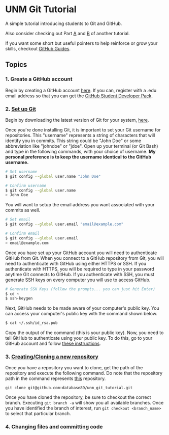 # UNM Git Tutorial
A simple tutorial introducing students to Git and GitHub.

Also consider checking out Part [A](https://codeburst.io/git-good-part-a-e0d826286a2a) and [B](https://codeburst.io/git-good-a-practical-introduction-to-git-and-github-in-git-we-trust-f18fa263ec48) of another tutorial.

If you want some short but useful pointers to help reinforce or grow your skills, checkout [GitHub Guides](https://guides.github.com/).

## Topics
### 1. Greate a GitHub account
Begin by creating a GitHub account [here](https://github.com/join?source=header-home). If you can, register with a .edu email address so that you can get the [GitHub Student Developer Pack](https://education.github.com/pack).

### 2. [Set up Git](https://help.github.com/en/github/getting-started-with-github/set-up-git#setting-up-git)
Begin by downloading the latest version of Git for your system, [here](https://git-scm.com/downloads).

Once you're done installing Git, it is important to set your Git username for repositories. This "username" represents a string of characters that will identify you in commits. This string could be "John Doe" or some abbreviation like "johndoe" or "jdoe". Open up your terminal (or Git Bash) and type in the following commands, with your choice of username. **My personal preference is to keep the username identical to the GitHub username.**
```bash
# Set username
$ git config --global user.name "John Doe"

# Confirm username
$ git config --global user.name
> John Doe
```

You will want to setup the email address you want associated with your commits as well.
```bash
# Set email
$ git config --global user.email "email@example.com"

# Confirm email
$ git config --global user.email 
> email@example.com
```

Once you have set up your GitHub account you will need to authenticate GitHub from Git. When you connect to a GitHub repository from Git, you will need to authenticate with GitHub using either HTTPS or SSH. If you authenticate with HTTPS, you will be required to type in your password anytime Git connects to GitHub. If you authenticate with SSH, you must generate SSH keys on every computer you will use to access GitHub.
```bash
# Generate SSH Keys (follow the prompts... you can just hit Enter)
$ cd ~
$ ssh-keygen
```
Next, GitHub needs to be made aware of your computer's public key. You can access your computer's public key with the command shown below.
```bash
$ cat ~/.ssh/id_rsa.pub
```
Copy the output of the command (this is your public key). Now, you need to tell GitHub to authenticate using your public key. To do this, go to your GitHub account and follow [these instructions](https://help.github.com/en/github/authenticating-to-github/adding-a-new-ssh-key-to-your-github-account).

### 3. [Creating/Cloning a new repository](https://help.github.com/en/github/getting-started-with-github/create-a-repo)
Once you have a repository you want to clone, get the path of the repository and execute the following command. Do note that the repository path in the command represents [this](https://github.com/database89/unm_git_tutorial/) repository.

`git clone git@github.com:database89/unm_git_tutorial.git`

Once you have cloned the repository, be sure to checkout the correct branch. Executing `git branch -a` will show you all available branches. Once you have identified the branch of interest, run `git checkout <branch_name>` to select that particular branch.
### 4. Changing files and committing code


